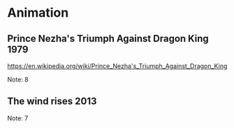 # Animation

## Prince Nezha's Triumph Against Dragon King 1979

<https://en.wikipedia.org/wiki/Prince_Nezha's_Triumph_Against_Dragon_King>

Note: 8

## The wind rises 2013

Note: 7

